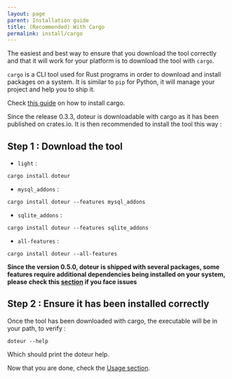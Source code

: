 ```yaml
---
layout: page
parent: Installation guide
title: (Recommended) With Cargo
permalink: install/cargo
---
```


The easiest and best way to ensure that you download the tool correctly and that it will work for your platform is to download the tool with `cargo`.

`cargo` is a CLI tool used for Rust programs in order to download and install packages on a system. It is similar to `pip` for Python, it will manage your project and help you to ship it.

Check [this guide](https://doc.rust-lang.org/cargo/getting-started/installation.html) on how to install cargo.

Since the release 0.3.3, doteur is downloadable with cargo as it has been published on crates.io. It is then recommended to install the tool this way :

## Step 1 : Download the tool

- `light` :

```
cargo install doteur
```

- `mysql_addons` :

```
cargo install doteur --features mysql_addons
```

- `sqlite_addons` :

```
cargo install doteur --features sqlite_addons
```

- `all-features` :

```
cargo install doteur --all-features
```

**Since the version 0.5.0, doteur is shipped with several packages, some features require additional dependencies being installed on your system, please check this [section](../features#additional-known-requirements-on-linux-regarding-the-features) if you face issues**

## Step 2 : Ensure it has been installed correctly

Once the tool has been downloaded with cargo, the executable will be in your path, to verify :

```
doteur --help
```

Which should print the doteur help.

Now that you are done, check the [Usage section](../usage).
